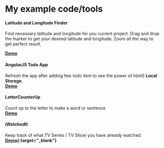 # My example code/tools
#### Latitude and Longitude Finder
Find necessary latitude and longitude for you current project. Drag and drop the marker to get your desired latitude and longitude. Zoom all the way to get perfect result.<br />

**[Demo](http://arifhp86.github.io/latlngfinder/)**
#### AngularJS Todo App
Refresh the app after adding few todo item to see the power of html5 **__Local Storage__**.<br />
**[Demo](http://arifhp86.github.io/todo/)**

#### LetterCounterUp
Count up to the letter to make a word or sentence<br />
**[Demo](Http://arifhp86.github.io/lettercounterup/)**


#### iWatchedIt
Keep track of what TV Series / TV Show you have already watched.
**[Demo](http://arifhp86.github.io/iWatchedIt){:target="_blank"}**

